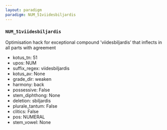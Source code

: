 ```yaml
---
layout: paradigm
paradigm: NUM_51viidesbiljardis
---
```

### ` NUM_51viidesbiljardis `

Optimisation hack for exceptional compound ’viidesbiljardis’ that inflects in all parts with agreement
* kotus_tn: 51
* upos: NUM
* suffix_regex: viidesbiljardis
* kotus_av: None
* grade_dir: weaken
* harmony: back
* possessive: False
* stem_diphthong: None
* deletion: sbiljardis
* plurale_tantum: False
* clitics: False
* pos: NUMERAL
* stem_vowel: None
